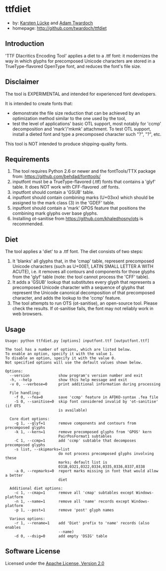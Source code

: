 ttfdiet
=======
* by: [Karsten Lücke](./AUTHORS) and [Adam Twardoch](./AUTHORS) 
* homepage: http://github.com/twardoch/ttfdiet

Introduction
------------
'TTF DIacritics Encoding Tool' applies a diet to a .ttf font: it modernizes
the way in which glyphs for precomposed Unicode characters are stored in
a TrueType-flavored OpenType font, and reduces the font's file size.

Disclaimer
----------
The tool is EXPERIMENTAL and intended for experienced font developers.

It is intended to create fonts that:

* demonstrate the file size reduction that can be achieved by
  an optimization method similar to the one used by the tool,
* test the level of applications' basic OTL support, most notably for
  'ccmp' decomposition and 'mark'/'mkmk' attachment. To test OTL support,
  install a dieted font and type a precomposed character such "?", "?", etc.

This tool is NOT intended to produce shipping-quality fonts.

Requirements
------------
1. The tool requires Python 2.6 or newer and the fontTools/TTX package from:
   https://github.com/behdad/fonttools/
2. inputfont must be a TrueType-flavored (.ttf) fonts that contains
   a 'glyf' table. It does NOT work with CFF-flavored .otf fonts.
3. inputfont should contain a 'GSUB' table.
4. inputfont should contain combining marks (U+03xx) which should be assigned
   to the mark class (3) in the 'GDEF' table.
5. inputfont should contain a 'mark' GPOS feature that positions the combining
   mark glyphs over base glyphs.
6. Installing ot-sanitise from https://github.com/khaledhosny/ots is recommended.

Diet
----
The tool applies a 'diet' to a .ttf font. The diet consists of two steps:

1. It 'blanks' all glyphs that, in the 'cmap' table, represent precomposed
   Unicode characters (such as U+00E1, LATIN SMALL LETTER A WITH ACUTE),
   i.e. it removes all contours and components for those glyphs from the
   'glyf' table (note: the tool cannot process the 'CFF' table).
2. It adds a 'GSUB' lookup that substitutes every glyph that represents
   a precomposed Unicode character with a sequence of glyphs that represent
   the Unicode canonical decomposition of that precomposed character,
   and adds the lookup to the 'ccmp' feature.
3. The tool attempts to run OTS (ot-sanitise), an open-source tool. Please
   check the results. If ot-sanitise fails, the font may not reliably work
   in web browsers.

Usage
-----
```
Usage: python ttfdiet.py [options] inputfont.ttf [outputfont.ttf]

The tool has a number of options, which are listed below.
To enable an option, specify it with the value 1.
To disable an option, specify it with the value 0.
Not specified options will use the default values shown below.

Options:
  --version             show program's version number and exit
  -h, --help            show this help message and exit
  -v 0, --verbose=0     print additional information during processing

  File handling:
    -f 0, --fea=0       save 'ccmp' feature in AFDKO-syntax .fea file
    -S 0, --sanitise=0  skip font considered invalid by 'ot-sanitise' (if OTS
                        is available)

  Core diet options:
    -g 1, --glyf=1      remove components and contours from precomposed glyphs
    -k 1, --kern=1      remove precomposed glyphs from 'GPOS' kern
                        PairPosFormat1 subtables
    -C 1, --ccmp=1      add 'ccmp' subtable that decomposes precomposed glyphs
    -s list, --skipmarks=list
                        do not process precomposed glyphs involving these
                        marks; default list is
                        031B,0321,0322,0334,0335,0336,0337,0338
    -a 0, --repmarks=0  report marks missing in font that would allow a better
                        diet

  Additional diet options:
    -c 1, --cmap=1      remove all 'cmap' subtables except Windows-platform
    -n 1, --name=1      remove all 'name' records except Windows-platform
    -p 1, --post=1      remove 'post' glyph names

  Various options:
    -r 1, --rename=1    add 'Diet' prefix to 'name' records (also enables
                        --name)
    -d 0, --dsig=0      add empty 'DSIG' table
```
Software License
----------------
Licensed under the [Apache License, Version 2.0](http://www.apache.org/licenses/LICENSE-2.0)
